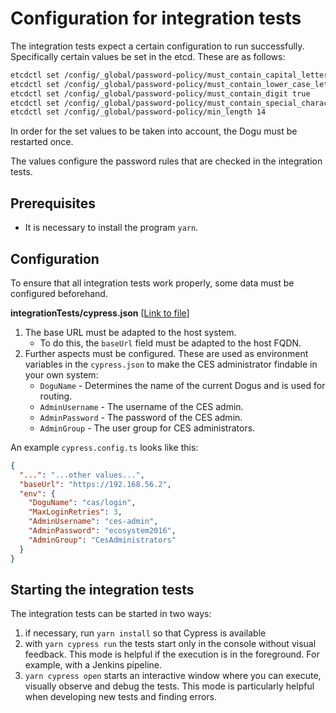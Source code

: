 # Configuration for integration tests

The integration tests expect a certain configuration to run successfully. Specifically certain values be set in the
etcd. These are as follows:

```bash
etcdctl set /config/_global/password-policy/must_contain_capital_letter true
etcdctl set /config/_global/password-policy/must_contain_lower_case_letter true
etcdctl set /config/_global/password-policy/must_contain_digit true
etcdctl set /config/_global/password-policy/must_contain_special_character true
etcdctl set /config/_global/password-policy/min_length 14
```

In order for the set values to be taken into account, the Dogu must be restarted once.

The values configure the password rules that are checked in the integration tests.

## Prerequisites

* It is necessary to install the program `yarn`.

## Configuration

To ensure that all integration tests work properly, some data must be configured beforehand.

**integrationTests/cypress.json** [[Link to file](../../integrationTests/cypress.config.ts)]

1) The base URL must be adapted to the host system.
   - To do this, the `baseUrl` field must be adapted to the host FQDN.
2) Further aspects must be configured.
   These are used as environment variables in the `cypress.json` to make the CES administrator findable in your own system:
   - `DoguName` - Determines the name of the current Dogus and is used for routing.
   - `AdminUsername` - The username of the CES admin.
   - `AdminPassword` - The password of the CES admin.
   - `AdminGroup` - The user group for CES administrators.

An example `cypress.config.ts` looks like this:
```json
{
  "...": "...other values...",
  "baseUrl": "https://192.168.56.2",
  "env": {
    "DoguName": "cas/login",
    "MaxLoginRetries": 3,
    "AdminUsername": "ces-admin",
    "AdminPassword": "ecosystem2016",
    "AdminGroup": "CesAdministrators" 
  }
}
```

## Starting the integration tests

The integration tests can be started in two ways:

1. if necessary, run `yarn install` so that Cypress is available
2. with `yarn cypress run` the tests start only in the console without visual feedback.
   This mode is helpful if the execution is in the foreground.
   For example, with a Jenkins pipeline.
2. `yarn cypress open` starts an interactive window where you can execute, visually observe and debug the tests.
   This mode is particularly helpful when developing new tests and finding errors.
